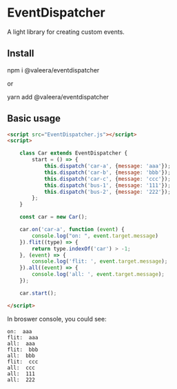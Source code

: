 # EventDispatcher

A light library for creating custom events.

## Install

npm i @valeera/eventdispatcher

or

yarn add @valeera/eventdispatcher

## Basic usage

```html
<script src="EventDispatcher.js"></script>
<script>

	class Car extends EventDispatcher {
        start = () => {
            this.dispatch('car-a', {message: 'aaa'});
            this.dispatch('car-b', {message: 'bbb'});
            this.dispatch('car-c', {message: 'ccc'});
            this.dispatch('bus-1', {message: '111'});
            this.dispatch('bus-2', {message: '222'});
        };
    }

    const car = new Car();

    car.on('car-a', function (event) {
        console.log("on: ", event.target.message)
    }).flit((type) => {
        return type.indexOf('car') > -1;
    }, (event) => {
        console.log('flit: ', event.target.message);
    }).all((event) => {
        console.log('all: ', event.target.message);
    });

    car.start();

</script>
```

In broswer console, you could see:
```
on:  aaa
flit:  aaa
all:  aaa
flit:  bbb
all:  bbb
flit:  ccc
all:  ccc
all:  111
all:  222
```